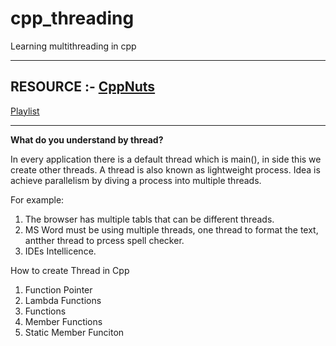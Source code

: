 # cpp_threading
Learning multithreading in cpp

***
## RESOURCE :- [CppNuts](https://www.youtube.com/c/CppNuts)

[Playlist](https://www.youtube.com/playlist?list=PLk6CEY9XxSIAeK-EAh3hB4fgNvYkYmghp)
***

**What do you understand by thread?**
<p>
In every application there is a default thread which is main(), in side this we create other threads.
A thread is also known as lightweight process. Idea is achieve parallelism by diving a process into multiple threads.
</p>

For example:

1. The browser has multiple tabls that can be different threads.
2. MS Word must be using multiple threads, one thread to format the text, antther thread to prcess spell checker.
3. IDEs Intellicence.

<p>
How to create Thread in Cpp

1. Function Pointer
2. Lambda Functions
3. Functions
4. Member Functions
5. Static Member Funciton

</p>
